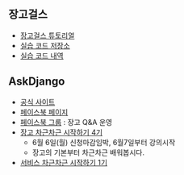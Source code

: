 
## 장고걸스

 * [장고걸스 튜토리얼](https://www.gitbook.com/b…/djangogirlsseoul/tutorial/details)
 * [실습 코드 저장소](https://github.com/askdjango/djangogirls-2016-demo)
 * [실습 코드 내역](https://github.com/ask…/djangogirls-2016-demo/commits/master)


## AskDjango

 * [공식 사이트](http://festi.kr)
 * [페이스북 페이지](http://facebook.com/askdjango)
 * [페이스북 그룹](http://facebook.com/groups/askdjango) : 장고 Q&A 운영
 * [장고 차근차근 시작하기 4기](http://festi.kr/class/django)
    * 6월 6일(월) 신청마감임박, 6월7일부터 강의시작
    * 장고의 기본부터 차근차근 배워봅시다.
 * [서비스 차근차근 시작하기 1기](http://festi.kr/class/service/)

